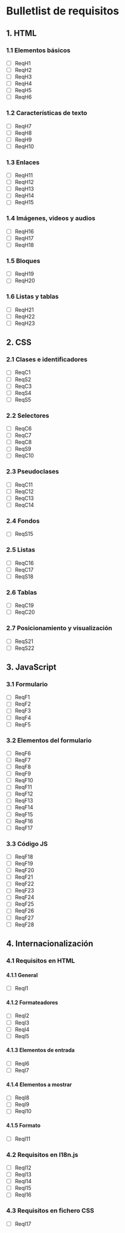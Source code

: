 # Bulletlist de requisitos

## 1. HTML

### 1.1 Elementos básicos

- [ ] ReqH1
- [ ] ReqH2
- [ ] ReqH3
- [ ] ReqH4
- [ ] ReqH5
- [ ] ReqH6

### 1.2 Características de texto

- [ ] ReqH7
- [ ] ReqH8
- [ ] ReqH9
- [ ] ReqH10

### 1.3 Enlaces

- [ ] ReqH11
- [ ] ReqH12
- [ ] ReqH13
- [ ] ReqH14
- [ ] ReqH15

### 1.4 Imágenes, videos y audios

- [ ] ReqH16
- [ ] ReqH17
- [ ] ReqH18

### 1.5 Bloques

- [ ] ReqH19
- [ ] ReqH20

### 1.6 Listas y tablas

- [ ] ReqH21
- [ ] ReqH22
- [ ] ReqH23

## 2. CSS

### 2.1 Clases e identificadores

- [ ] ReqC1
- [ ] ReqS2
- [ ] ReqC3
- [ ] ReqS4
- [ ] ReqS5

### 2.2 Selectores

- [ ] ReqC6
- [ ] ReqC7
- [ ] ReqC8
- [ ] ReqS9
- [ ] ReqC10

### 2.3 Pseudoclases

- [ ] ReqC11
- [ ] ReqC12
- [ ] ReqC13
- [ ] ReqC14

### 2.4 Fondos

- [ ] ReqS15

### 2.5 Listas

- [ ] ReqC16
- [ ] ReqC17
- [ ] ReqS18

### 2.6 Tablas

- [ ] ReqC19
- [ ] ReqC20

### 2.7 Posicionamiento y visualización

- [ ] ReqS21
- [ ] ReqS22

## 3. JavaScript

### 3.1 Formulario

- [ ] ReqF1
- [ ] ReqF2
- [ ] ReqF3
- [ ] ReqF4
- [ ] ReqF5

### 3.2 Elementos del formulario

- [ ] ReqF6
- [ ] ReqF7
- [ ] ReqF8
- [ ] ReqF9
- [ ] ReqF10
- [ ] ReqF11
- [ ] ReqF12
- [ ] ReqF13
- [ ] ReqF14
- [ ] ReqF15
- [ ] ReqF16
- [ ] ReqF17

### 3.3 Código JS

- [ ] ReqF18
- [ ] ReqF19
- [ ] ReqF20
- [ ] ReqF21
- [ ] ReqF22
- [ ] ReqF23
- [ ] ReqF24
- [ ] ReqF25
- [ ] ReqF26
- [ ] ReqF27
- [ ] ReqF28

## 4. Internacionalización

### 4.1 Requisitos en HTML

#### 4.1.1 General

- [ ] ReqI1

#### 4.1.2 Formateadores

- [ ] ReqI2
- [ ] ReqI3
- [ ] ReqI4
- [ ] ReqI5

#### 4.1.3 Elementos de entrada

- [ ] ReqI6
- [ ] ReqI7

#### 4.1.4 Elementos a mostrar

- [ ] ReqI8
- [ ] ReqI9
- [ ] ReqI10

#### 4.1.5 Formato

- [ ] ReqI11

### 4.2 Requisitos en I18n.js

- [ ] ReqI12
- [ ] ReqI13
- [ ] ReqI14
- [ ] ReqI15
- [ ] ReqI16

### 4.3 Requisitos en fichero CSS

- [ ] ReqI17
